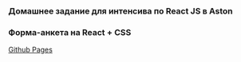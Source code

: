 ### Домашнее задание для интенсива по React JS в Aston
### Форма-анкета на React + CSS

[Github Pages](https://leteli.github.io/react-form/)